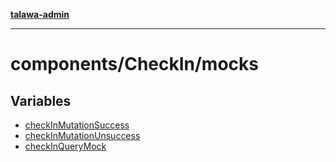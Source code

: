 [**talawa-admin**](../../../README.md)

***

# components/CheckIn/mocks

## Variables

- [checkInMutationSuccess](variables/checkInMutationSuccess.md)
- [checkInMutationUnsuccess](variables/checkInMutationUnsuccess.md)
- [checkInQueryMock](variables/checkInQueryMock.md)
